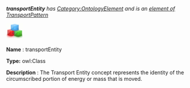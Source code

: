___transportEntity__ 
 has
 [Category:OntologyElement](../../Category/OntologyElement "Category:OntologyElement") 
 and is an
 [element of](../../Property/ElementOf "Property:ElementOf") 
[TransportPattern](../../Submissions/TransportPattern "Submissions:TransportPattern")_




  





[![Class](../images/thumb/2/27/Class.gif/45px-Class.gif)](../../Image/Class.gif "Class")


__Name__ 
 : transportEntity
 



__Type:__ 
 owl:Class
 



__Description__ 
 : The Transport Entity concept represents the identity of the circumscribed portion of energy or mass that is moved.